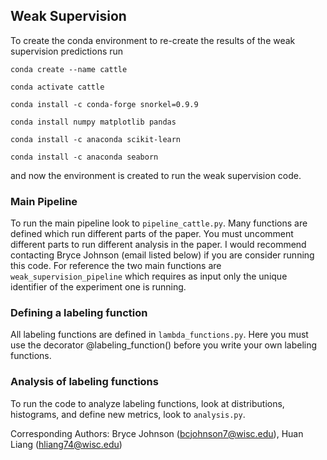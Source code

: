 ## Weak Supervision 

To create the conda environment to re-create the results of the weak supervision predictions run

`conda create --name cattle`

`conda activate cattle`

`conda install -c conda-forge snorkel=0.9.9`

`conda install numpy matplotlib pandas`

`conda install -c anaconda scikit-learn` 

`conda install -c anaconda seaborn` 

and now the environment is created to run the weak supervision code. 

### Main Pipeline 

To run the main pipeline look to `pipeline_cattle.py`. Many functions are defined which run different parts of the paper.
You must uncomment different parts to run different analysis in the paper. I would recommend contacting Bryce Johnson (email listed below) if you
are consider running this code. For reference the two main functions are `weak_supervision_pipeline` which requires as input only the unique identifier 
of the experiment one is running. 


### Defining a labeling function 

All labeling functions are defined in `lambda_functions.py`. Here you must use the decorator @labeling_function() before you write your own labeling functions. 

### Analysis of labeling functions 

To run the code to analyze labeling functions, look at distributions, histograms, and define new metrics, look to `analysis.py`. 


Corresponding Authors: Bryce Johnson (bcjohnson7@wisc.edu), Huan Liang (hliang74@wisc.edu) 
